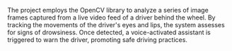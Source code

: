 The project employs the OpenCV library to analyze a series of image frames captured from a live video feed of a driver behind the wheel. By tracking the movements of the driver's eyes and lips, the system assesses for signs of drowsiness. Once detected, a voice-activated assistant is triggered to warn the driver, promoting safe driving practices.
